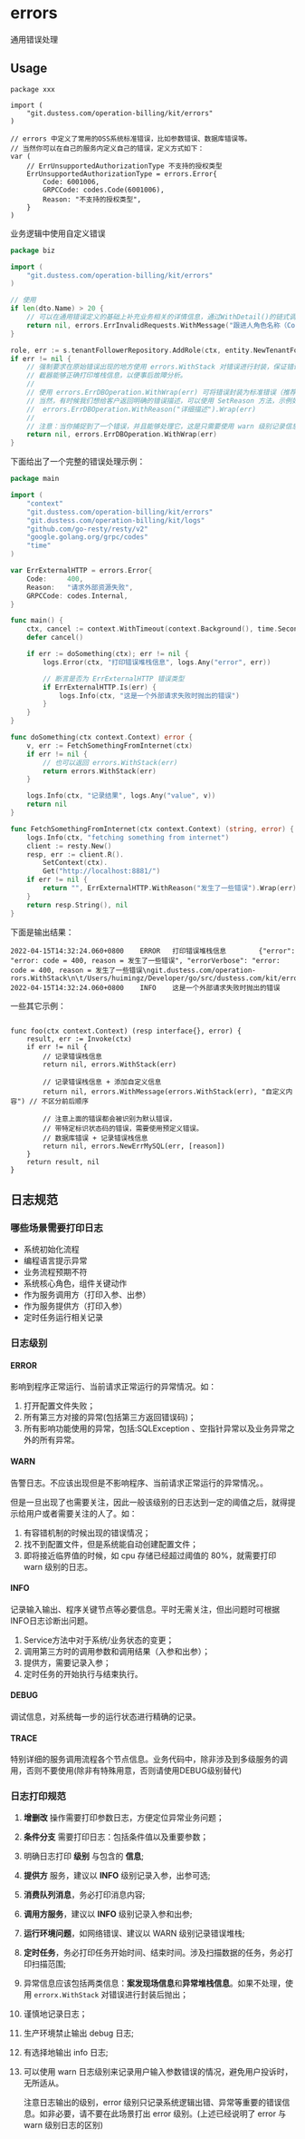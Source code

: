 # errors

通用错误处理

## Usage

```golang
package xxx

import (
	"git.dustess.com/operation-billing/kit/errors"
)

// errors 中定义了常用的OSS系统标准错误，比如参数错误、数据库错误等。
// 当然你可以在自己的服务内定义自己的错误，定义方式如下：
var (
	// ErrUnsupportedAuthorizationType 不支持的授权类型
	ErrUnsupportedAuthorizationType = errors.Error{
		Code: 6001006,
		GRPCCode: codes.Code(6001006), 
		Reason: "不支持的授权类型",
	}
)
```

业务逻辑中使用自定义错误

```go
package biz

import (
	"git.dustess.com/operation-billing/kit/errors"
)

// 使用
if len(dto.Name) > 20 {
    // 可以在通用错误定义的基础上补充业务相关的详情信息，通过WithDetail()的链式调用方式
    return nil, errors.ErrInvalidRequests.WithMessage("跟进人角色名称（Code）长度应小于20bytes")
}

role, err := s.tenantFollowerRepository.AddRole(ctx, entity.NewTenantFollowerRole(dto.Code, dto.Name, dto.Desc))
if err != nil {
	// 强制要求在原始错误出现的地方使用 errors.WithStack 对错误进行封装，保证错误处理的拦
	// 截器能够正确打印堆栈信息，以便事后故障分析。
	//
	// 使用 errors.ErrDBOperation.WithWrap(err) 可将错误封装为标准错误（推荐这么做）。
	// 当然，有时候我们想给客户返回明确的错误描述，可以使用 SetReason 方法，示例如下：
	//  errors.ErrDBOperation.WithReason("详细描述").Wrap(err)
	//
	// 注意：当你捕捉到了一个错误，并且能够处理它，这是只需要使用 warn 级别记录信息。
    return nil, errors.ErrDBOperation.WithWrap(err)
}
```

下面给出了一个完整的错误处理示例：
```go
package main

import (
	"context"
	"git.dustess.com/operation-billing/kit/errors"
	"git.dustess.com/operation-billing/kit/logs"
	"github.com/go-resty/resty/v2"
	"google.golang.org/grpc/codes"
	"time"
)

var ErrExternalHTTP = errors.Error{
	Code:     400,
	Reason:   "请求外部资源失败",
	GRPCCode: codes.Internal,
}

func main() {
	ctx, cancel := context.WithTimeout(context.Background(), time.Second)
	defer cancel()

	if err := doSomething(ctx); err != nil {
		logs.Error(ctx, "打印错误堆栈信息", logs.Any("error", err))

		// 断言是否为 ErrExternalHTTP 错误类型
		if ErrExternalHTTP.Is(err) {
			logs.Info(ctx, "这是一个外部请求失败时抛出的错误")
		}
	}
}

func doSomething(ctx context.Context) error {
	v, err := FetchSomethingFromInternet(ctx)
	if err != nil {
		// 也可以返回 errors.WithStack(err)
		return errors.WithStack(err)
	}

	logs.Info(ctx, "记录结果", logs.Any("value", v))
	return nil
}

func FetchSomethingFromInternet(ctx context.Context) (string, error) {
	logs.Info(ctx, "fetching something from internet")
	client := resty.New()
	resp, err := client.R().
		SetContext(ctx).
		Get("http://localhost:8881/")
	if err != nil {
		return "", ErrExternalHTTP.WithReason("发生了一些错误").Wrap(err)
	}
	return resp.String(), nil
}
```

下面是输出结果：
```
2022-04-15T14:32:24.060+0800    ERROR   打印错误堆栈信息        {"error": "error: code = 400, reason = 发生了一些错误", "errorVerbose": "error: code = 400, reason = 发生了一些错误\ngit.dustess.com/operation-rors.WithStack\n\t/Users/huimingz/Developer/go/src/dustess.com/kit/errors/errors.go:155\nmain.FetchSomethingFromInternet\n\t/Users/huimingz/Developer/go/src/dustess.com/kit/scratch/log.go:49\nmain.doSomething\n\t/Users/huimingz/Developer/go/src/dustess.com/kit/scratch/log.go:33\nmain.main\n\t/Users/huimingz/Developer/go/src/dustess.com/kit/scratch/log.go:22\nruntime.main\n\t/Users/huimingz/.gvm/gos/go1.18/src/runtime/proc.go:250\nruntime.goexit\n\t/Users/huimingz/.gvm/gos/go1.18/src/runtime/asm_arm64.s:1259"}
2022-04-15T14:32:24.060+0800    INFO    这是一个外部请求失败时抛出的错误
```

一些其它示例：
```golang

func foo(ctx context.Context) (resp interface{}, error) {
	result, err := Invoke(ctx)
	if err != nil {
		// 记录错误栈信息
		return nil, errors.WithStack(err)
		
		// 记录错误栈信息 + 添加自定义信息
		return nil, errors.WithMessage(errors.WithStack(err), "自定义内容") // 不区分前后顺序
		
		// 注意上面的错误都会被识别为默认错误，
		// 带特定标识状态码的错误，需要使用预定义错误。
		// 数据库错误 + 记录错误栈信息
		return nil, errors.NewErrMySQL(err, [reason])
    }
	return result, nil 
}
```

## 日志规范

### 哪些场景需要打印日志
- 系统初始化流程
- 编程语言提示异常
- 业务流程预期不符
- 系统核心角色，组件关键动作
- 作为服务调用方（打印入参、出参）
- 作为服务提供方（打印入参）
- 定时任务运行相关记录

### 日志级别

#### ERROR
影响到程序正常运行、当前请求正常运行的异常情况。如：
1. 打开配置文件失败；
2. 所有第三方对接的异常(包括第三方返回错误码)；
3. 所有影响功能使用的异常，包括:SQLException 、空指针异常以及业务异常之外的所有异常。

#### WARN
告警日志。不应该出现但是不影响程序、当前请求正常运行的异常情况。。

但是一旦出现了也需要关注，因此一般该级别的日志达到一定的阈值之后，就得提示给用户或者需要关注的人了。如：
1. 有容错机制的时候出现的错误情况；
2. 找不到配置文件，但是系统能自动创建配置文件；
3. 即将接近临界值的时候，如 cpu 存储已经超过阈值的 80%，就需要打印 warn 级别的日志。

#### INFO
记录输入输出、程序关键节点等必要信息。平时无需关注，但出问题时可根据INFO日志诊断出问题。
1. Service方法中对于系统/业务状态的变更；
2. 调用第三方时的调用参数和调用结果（入参和出参）；
3. 提供方，需要记录入参；
4. 定时任务的开始执行与结束执行。

#### DEBUG
调试信息，对系统每一步的运行状态进行精确的记录。

#### TRACE
特别详细的服务调用流程各个节点信息。业务代码中，除非涉及到多级服务的调用，否则不要使用(除非有特殊用意，否则请使用DEBUG级别替代)

### 日志打印规范
1. **增删改** 操作需要打印参数日志，方便定位异常业务问题；
2. **条件分支** 需要打印日志：包括条件值以及重要参数；
3. 明确日志打印 **级别** 与包含的 **信息**;
4. **提供方** 服务，建议以 **INFO** 级别记录入参，出参可选;
5. **消费队列消息**，务必打印消息内容;
6. **调用方服务**，建议以 **INFO** 级别记录入参和出参;
7. **运行环境问题**，如网络错误、建议以 WARN 级别记录错误堆栈;
8. **定时任务**，务必打印任务开始时间、结束时间。涉及扫描数据的任务，务必打印扫描范围;
9. 异常信息应该包括两类信息：**案发现场信息**和**异常堆栈信息**。如果不处理，使用 `errorx.WithStack` 对错误进行封装后抛出；
10. 谨慎地记录日志；
11. 生产环境禁止输出 debug 日志;
12. 有选择地输出 info 日志;
13. 可以使用 warn 日志级别来记录用户输入参数错误的情况，避免用户投诉时，无所适从。

    注意日志输出的级别，error 级别只记录系统逻辑出错、异常等重要的错误信息。如非必要，请不要在此场景打出 error 级别。(上述已经说明了 error 与 warn 级别日志的区别)